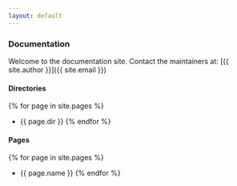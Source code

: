```yaml
---
layout: default
---
```


### Documentation

Welcome to the documentation site. Contact the maintainers at: [{{ site.author }}]({{ site.email }})

#### Directories

{% for page in site.pages %}
* {{ page.dir }}
{% endfor %}

#### Pages

{% for page in site.pages %}
* {{ page.name }}
{% endfor %}
